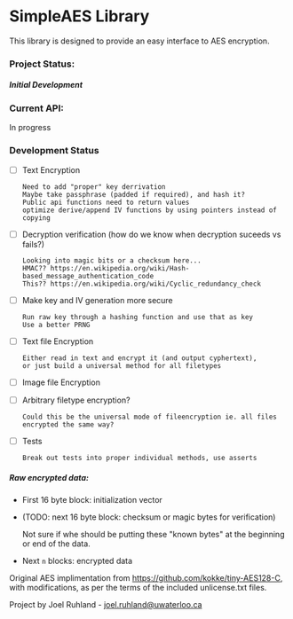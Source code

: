 # SimpleAES Library

This library is designed to provide an easy interface to AES encryption.

### Project Status:
##### Initial Development

### Current API:
In progress

### Development Status
  - [ ] Text Encryption

        Need to add "proper" key derrivation
        Maybe take passphrase (padded if required), and hash it?
        Public api functions need to return values
        optimize derive/append IV functions by using pointers instead of copying

  - [ ] Decryption verification (how do we know when decryption suceeds vs fails?)

        Looking into magic bits or a checksum here...
        HMAC?? https://en.wikipedia.org/wiki/Hash-based_message_authentication_code
        This?? https://en.wikipedia.org/wiki/Cyclic_redundancy_check
  - [ ] Make key and IV generation more secure

        Run raw key through a hashing function and use that as key
        Use a better PRNG
  - [ ] Text file Encryption

        Either read in text and encrypt it (and output cyphertext),
        or just build a universal method for all filetypes
  - [ ] Image file Encryption
  - [ ] Arbitrary filetype encryption?

        Could this be the universal mode of fileencryption ie. all files encrypted the same way?
  - [ ] Tests

        Break out tests into proper individual methods, use asserts

##### Raw encrypted data:
   - First 16 byte block: initialization vector
   - (TODO: next 16 byte block: checksum or magic bytes for verification)

        Not sure if whe should be putting these "known bytes" at the beginning or end of the data.
   - Next `n` blocks: encrypted data


Original AES implimentation from https://github.com/kokke/tiny-AES128-C, with modifications, as per the terms of the included unlicense.txt files.

Project by Joel Ruhland - joel.ruhland@uwaterloo.ca
